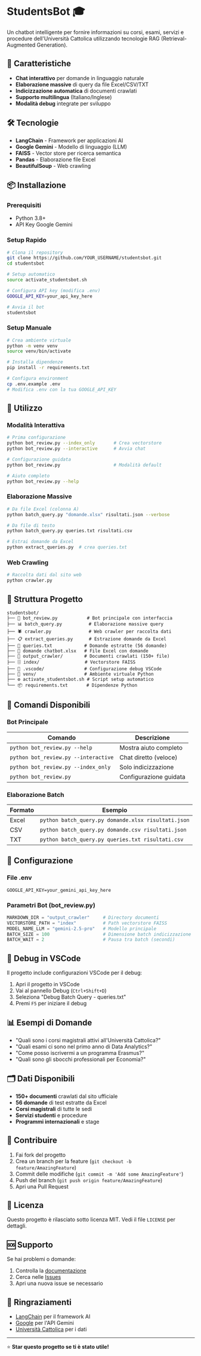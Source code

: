 # StudentsBot 🎓

Un chatbot intelligente per fornire informazioni su corsi, esami, servizi e procedure dell'Università Cattolica utilizzando tecnologie RAG (Retrieval-Augmented Generation).

## 🚀 Caratteristiche

- **Chat interattivo** per domande in linguaggio naturale
- **Elaborazione massive** di query da file Excel/CSV/TXT
- **Indicizzazione automatica** di documenti crawlati
- **Supporto multilingua** (Italiano/Inglese)
- **Modalità debug** integrate per sviluppo

## 🛠️ Tecnologie

- **LangChain** - Framework per applicazioni AI
- **Google Gemini** - Modello di linguaggio (LLM)
- **FAISS** - Vector store per ricerca semantica
- **Pandas** - Elaborazione file Excel
- **BeautifulSoup** - Web crawling

## 📦 Installazione

### Prerequisiti
- Python 3.8+
- API Key Google Gemini

### Setup Rapido
```bash
# Clona il repository
git clone https://github.com/YOUR_USERNAME/studentsbot.git
cd studentsbot

# Setup automatico
source activate_studentsbot.sh

# Configura API key (modifica .env)
GOOGLE_API_KEY=your_api_key_here

# Avvia il bot
studentsbot
```

### Setup Manuale
```bash
# Crea ambiente virtuale
python -m venv venv
source venv/bin/activate

# Installa dipendenze
pip install -r requirements.txt

# Configura environment
cp .env.example .env
# Modifica .env con la tua GOOGLE_API_KEY
```

## 🚀 Utilizzo

### Modalità Interattiva
```bash
# Prima configurazione
python bot_review.py --index_only       # Crea vectorstore
python bot_review.py --interactive      # Avvia chat

# Configurazione guidata
python bot_review.py                    # Modalità default

# Aiuto completo
python bot_review.py --help
```

### Elaborazione Massive
```bash
# Da file Excel (colonna A)
python batch_query.py "domande.xlsx" risultati.json --verbose

# Da file di testo
python batch_query.py queries.txt risultati.csv

# Estrai domande da Excel
python extract_queries.py  # crea queries.txt
```

### Web Crawling
```bash
# Raccolta dati dal sito web
python crawler.py
```

## 📁 Struttura Progetto

```
studentsbot/
├── 🤖 bot_review.py           # Bot principale con interfaccia
├── 📊 batch_query.py          # Elaborazione massive query
├── 🕷️ crawler.py              # Web crawler per raccolta dati
├── 📋 extract_queries.py      # Estrazione domande da Excel
├── 📝 queries.txt            # Domande estratte (56 domande)
├── 📄 domande chatbot.xlsx   # File Excel con domande
├── 📁 output_crawler/        # Documenti crawlati (150+ file)
├── 🗄️ index/                 # Vectorstore FAISS
├── 🔧 .vscode/               # Configurazione debug VSCode
├── 🐍 venv/                  # Ambiente virtuale Python
├── ⚙️ activate_studentsbot.sh # Script setup automatico
└── 📦 requirements.txt       # Dipendenze Python
```

## 🎯 Comandi Disponibili

### Bot Principale
| Comando | Descrizione |
|---------|-------------|
| `python bot_review.py --help` | Mostra aiuto completo |
| `python bot_review.py --interactive` | Chat diretto (veloce) |
| `python bot_review.py --index_only` | Solo indicizzazione |
| `python bot_review.py` | Configurazione guidata |

### Elaborazione Batch
| Formato | Esempio |
|---------|---------|
| Excel | `python batch_query.py domande.xlsx risultati.json` |
| CSV | `python batch_query.py domande.csv risultati.json` |
| TXT | `python batch_query.py queries.txt risultati.csv` |

## 🔧 Configurazione

### File .env
```env
GOOGLE_API_KEY=your_gemini_api_key_here
```

### Parametri Bot (bot_review.py)
```python
MARKDOWN_DIR = "output_crawler"     # Directory documenti
VECTORSTORE_PATH = "index"          # Path vectorstore FAISS
MODEL_NAME_LLM = "gemini-2.5-pro"   # Modello principale
BATCH_SIZE = 100                    # Dimensione batch indicizzazione
BATCH_WAIT = 2                      # Pausa tra batch (secondi)
```

## 🐛 Debug in VSCode

Il progetto include configurazioni VSCode per il debug:

1. Apri il progetto in VSCode
2. Vai al pannello Debug (`Ctrl+Shift+D`)
3. Seleziona "Debug Batch Query - queries.txt"
4. Premi `F5` per iniziare il debug

## 📊 Esempi di Domande

- "Quali sono i corsi magistrali attivi all'Università Cattolica?"
- "Quali esami ci sono nel primo anno di Data Analytics?"
- "Come posso iscrivermi a un programma Erasmus?"
- "Quali sono gli sbocchi professionali per Economia?"

## 🗂️ Dati Disponibili

- **150+ documenti** crawlati dal sito ufficiale
- **56 domande** di test estratte da Excel
- **Corsi magistrali** di tutte le sedi
- **Servizi studenti** e procedure
- **Programmi internazionali** e stage

## 🤝 Contribuire

1. Fai fork del progetto
2. Crea un branch per la feature (`git checkout -b feature/AmazingFeature`)
3. Commit delle modifiche (`git commit -m 'Add some AmazingFeature'`)
4. Push del branch (`git push origin feature/AmazingFeature`)
5. Apri una Pull Request

## 📝 Licenza

Questo progetto è rilasciato sotto licenza MIT. Vedi il file `LICENSE` per dettagli.

## 🆘 Supporto

Se hai problemi o domande:

1. Controlla la [documentazione](#-utilizzo)
2. Cerca nelle [Issues](https://github.com/YOUR_USERNAME/studentsbot/issues)
3. Apri una nuova issue se necessario

## 🙏 Ringraziamenti

- [LangChain](https://langchain.com/) per il framework AI
- [Google](https://ai.google.dev/) per l'API Gemini
- [Università Cattolica](https://www.unicatt.it/) per i dati

---

⭐ **Star questo progetto se ti è stato utile!**